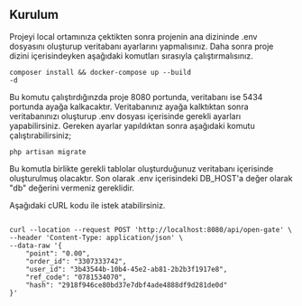 ## Kurulum

Projeyi local ortamınıza çektikten sonra projenin ana dizininde .env dosyasını oluşturup veritabanı ayarlarını yapmalısınız. 
Daha sonra proje dizini içerisindeyken aşağıdaki komutları sırasıyla çalıştırmalısınız.

<code>composer install && docker-compose up --build -d</code>

Bu komutu çalıştırdığınzda proje 8080 portunda, veritabanı ise 5434 portunda ayağa kalkacaktır. Veritabanınız ayağa kalktıktan sonra veritabanınızı oluşturup .env dosyası içerisinde gerekli ayarları
yapabilirsiniz. Gereken ayarlar yapıldıktan sonra aşağıdaki komutu çalıştırabilirsiniz;

<code>php artisan migrate</code>

Bu komutla birlikte gerekli tablolar oluşturduğunuz veritabanı içerisinde oluşturulmuş olacaktır. Son olarak .env içerisindeki
DB_HOST'a değer olarak "db" değerini vermeniz gereklidir.

Aşağıdaki cURL kodu ile istek atabilirsiniz.

<code>
curl --location --request POST 'http://localhost:8080/api/open-gate' \
--header 'Content-Type: application/json' \
--data-raw '{
    "point": "0.00",
    "order_id": "3307333742",
    "user_id": "3b43544b-10b4-45e2-ab81-2b2b3f1917e8",
    "ref_code": "0781534070",
    "hash": "2918f946ce80bd37e7dbf4ade4888df9d281de0d"
}'
</code>
